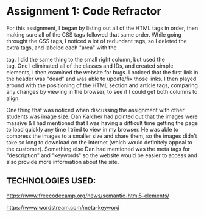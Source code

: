 # Assignment 1: Code Refractor

 For this assignment, I began by listing out all of the HTML tags in order, then making sure all of the CSS tags followed that same order. While going throught the CSS tags, I noticed a lot of redundant tags, so I deleted the extra tags, and labeled each "area" with the <section> tag. I did the same thing to the small right column, but used the <article> tag.
 One I eliminated all of the classes and IDs, and created simple elements, I then examined the website for bugs. I noticed that the first link in the header was "dead" and was able to update/fix those links.
 I then played around with the positioning of the HTML section and article tags, comparing any changes by viewing in the browser, to see if I could get both columns to align. 
 
 One thing that was noticed when discussing the assignment with other students was image size. Dan Karcher had pointed out that the images were massive & I had mentioned that I was having a difficult time getting the page to load quickly any time I tried to view in my browser. He was able to compress the images to a smaller size and share them, so the images didn't take so long to download on the internet (which would definitely appeal to the customer). Something else Dan had mentioned was the meta tags for "description" and "keywords" so the website would be easier to access and also provide more information about the site.

 ## TECHNOLOGIES USED:
 https://www.freecodecamp.org/news/semantic-html5-elements/ 

 https://www.wordstream.com/meta-keyword



